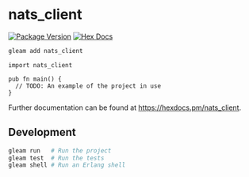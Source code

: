 # nats_client

[![Package Version](https://img.shields.io/hexpm/v/nats_client)](https://hex.pm/packages/nats_client)
[![Hex Docs](https://img.shields.io/badge/hex-docs-ffaff3)](https://hexdocs.pm/nats_client/)

```sh
gleam add nats_client
```
```gleam
import nats_client

pub fn main() {
  // TODO: An example of the project in use
}
```

Further documentation can be found at <https://hexdocs.pm/nats_client>.

## Development

```sh
gleam run   # Run the project
gleam test  # Run the tests
gleam shell # Run an Erlang shell
```
